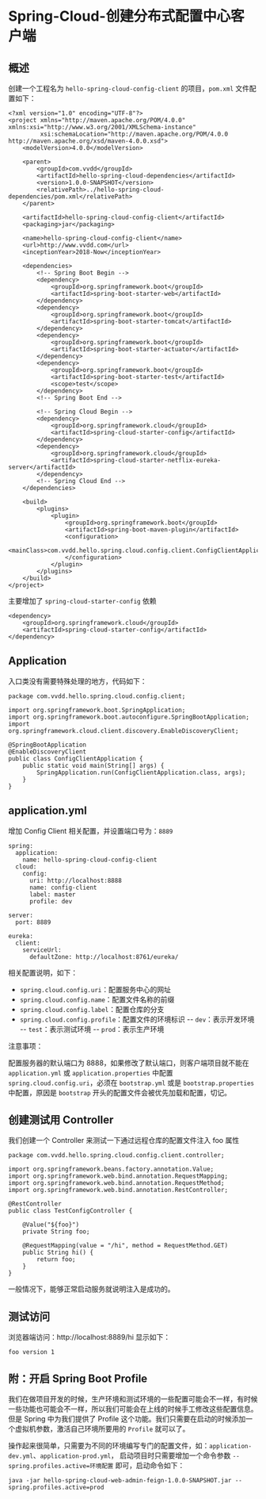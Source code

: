 # Spring-Cloud-创建分布式配置中心客户端
## 概述
创建一个工程名为 `hello-spring-cloud-config-client` 的项目，`pom.xml` 文件配置如下：
```
<?xml version="1.0" encoding="UTF-8"?>
<project xmlns="http://maven.apache.org/POM/4.0.0" xmlns:xsi="http://www.w3.org/2001/XMLSchema-instance"
         xsi:schemaLocation="http://maven.apache.org/POM/4.0.0 http://maven.apache.org/xsd/maven-4.0.0.xsd">
    <modelVersion>4.0.0</modelVersion>

    <parent>
        <groupId>com.vvdd</groupId>
        <artifactId>hello-spring-cloud-dependencies</artifactId>
        <version>1.0.0-SNAPSHOT</version>
        <relativePath>../hello-spring-cloud-dependencies/pom.xml</relativePath>
    </parent>

    <artifactId>hello-spring-cloud-config-client</artifactId>
    <packaging>jar</packaging>

    <name>hello-spring-cloud-config-client</name>
    <url>http://www.vvdd.com</url>
    <inceptionYear>2018-Now</inceptionYear>

    <dependencies>
        <!-- Spring Boot Begin -->
        <dependency>
            <groupId>org.springframework.boot</groupId>
            <artifactId>spring-boot-starter-web</artifactId>
        </dependency>
        <dependency>
            <groupId>org.springframework.boot</groupId>
            <artifactId>spring-boot-starter-tomcat</artifactId>
        </dependency>
        <dependency>
            <groupId>org.springframework.boot</groupId>
            <artifactId>spring-boot-starter-actuator</artifactId>
        </dependency>
        <dependency>
            <groupId>org.springframework.boot</groupId>
            <artifactId>spring-boot-starter-test</artifactId>
            <scope>test</scope>
        </dependency>
        <!-- Spring Boot End -->

        <!-- Spring Cloud Begin -->
        <dependency>
            <groupId>org.springframework.cloud</groupId>
            <artifactId>spring-cloud-starter-config</artifactId>
        </dependency>
        <dependency>
            <groupId>org.springframework.cloud</groupId>
            <artifactId>spring-cloud-starter-netflix-eureka-server</artifactId>
        </dependency>
        <!-- Spring Cloud End -->
    </dependencies>

    <build>
        <plugins>
            <plugin>
                <groupId>org.springframework.boot</groupId>
                <artifactId>spring-boot-maven-plugin</artifactId>
                <configuration>
                    <mainClass>com.vvdd.hello.spring.cloud.config.client.ConfigClientApplication</mainClass>
                </configuration>
            </plugin>
        </plugins>
    </build>
</project>
```
主要增加了 `spring-cloud-starter-config` 依赖
```
<dependency>
    <groupId>org.springframework.cloud</groupId>
    <artifactId>spring-cloud-starter-config</artifactId>
</dependency>
```
## Application
入口类没有需要特殊处理的地方，代码如下：
```
package com.vvdd.hello.spring.cloud.config.client;

import org.springframework.boot.SpringApplication;
import org.springframework.boot.autoconfigure.SpringBootApplication;
import org.springframework.cloud.client.discovery.EnableDiscoveryClient;

@SpringBootApplication
@EnableDiscoveryClient
public class ConfigClientApplication {
    public static void main(String[] args) {
        SpringApplication.run(ConfigClientApplication.class, args);
    }
}
```
## application.yml
增加 Config Client 相关配置，并设置端口号为：`8889`
```
spring:
  application:
    name: hello-spring-cloud-config-client
  cloud:
    config:
      uri: http://localhost:8888
      name: config-client
      label: master
      profile: dev

server:
  port: 8889

eureka:
  client:
    serviceUrl:
      defaultZone: http://localhost:8761/eureka/
```
相关配置说明，如下：

- `spring.cloud.config.uri`：配置服务中心的网址
- `spring.cloud.config.name`：配置文件名称的前缀
- `spring.cloud.config.label`：配置仓库的分支
- `spring.cloud.config.profile`：配置文件的环境标识
-- `dev`：表示开发环境
-- `test`：表示测试环境
-- `prod`：表示生产环境

注意事项：

配置服务器的默认端口为 8888，如果修改了默认端口，则客户端项目就不能在 `application.yml` 或 `application.properties` 中配置 `spring.cloud.config.uri`，必须在 `bootstrap.yml` 或是 `bootstrap.properties` 中配置，原因是 `bootstrap` 开头的配置文件会被优先加载和配置，切记。
## 创建测试用 Controller
我们创建一个 Controller 来测试一下通过远程仓库的配置文件注入 foo 属性
```
package com.vvdd.hello.spring.cloud.config.client.controller;

import org.springframework.beans.factory.annotation.Value;
import org.springframework.web.bind.annotation.RequestMapping;
import org.springframework.web.bind.annotation.RequestMethod;
import org.springframework.web.bind.annotation.RestController;

@RestController
public class TestConfigController {

    @Value("${foo}")
    private String foo;

    @RequestMapping(value = "/hi", method = RequestMethod.GET)
    public String hi() {
        return foo;
    }
}
```
一般情况下，能够正常启动服务就说明注入是成功的。

## 测试访问
浏览器端访问：http://localhost:8889/hi 显示如下：
```
foo version 1
```
## 附：开启 Spring Boot Profile
我们在做项目开发的时候，生产环境和测试环境的一些配置可能会不一样，有时候一些功能也可能会不一样，所以我们可能会在上线的时候手工修改这些配置信息。但是 Spring 中为我们提供了 Profile 这个功能。我们只需要在启动的时候添加一个虚拟机参数，激活自己环境所要用的 `Profile` 就可以了。

操作起来很简单，只需要为不同的环境编写专门的配置文件，如：`application-dev.yml`、`application-prod.yml`， 启动项目时只需要增加一个命令参数 `--spring.profiles.active=环境配置` 即可，启动命令如下：
```
java -jar hello-spring-cloud-web-admin-feign-1.0.0-SNAPSHOT.jar --spring.profiles.active=prod
```